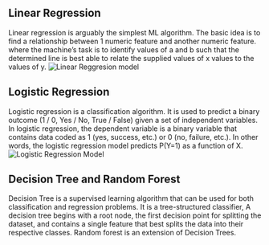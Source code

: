 ## Linear Regression

Linear regression is arguably the simplest ML algorithm. The basic idea is to find a relationship between 1 numeric feature and another numeric feature. where the machine’s task is to identify values of a and b such that the determined line is best able to relate the supplied values of x values to the values of y.
![Linear Reggresion model](https://media.geeksforgeeks.org/wp-content/uploads/linear-regression-plot.jpg)

## Logistic Regression

Logistic regression is a classification algorithm. It is used to predict a binary outcome (1 / 0, Yes / No, True / False) given a set of independent variables. In logistic regression, the dependent variable is a binary variable that contains data coded as 1 (yes, success, etc.) or 0 (no, failure, etc.). In other words, the logistic regression model predicts P(Y=1) as a function of X.
![Logistic Regression Model](https://upload.wikimedia.org/wikipedia/commons/thumb/c/cb/Exam_pass_logistic_curve.svg/400px-Exam_pass_logistic_curve.svg.png)

## Decision Tree and Random Forest

Decision Tree is a supervised learning algorithm that can be used for both classification and regression problems. It is a tree-structured classifier, A decision tree begins with a root node, the first decision point for splitting the dataset, and contains a single feature that best splits the data into their respective classes. Random forest is an extension of Decision Trees.
